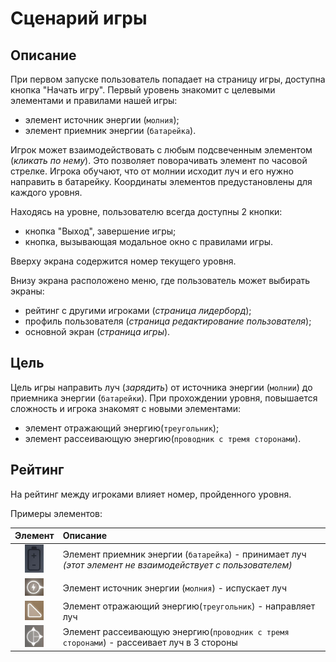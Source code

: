# Сценарий игры

## Описание

При первом запуске пользователь попадает на страницу игры, доступна кнопка "Начать игру". Первый уровень знакомит с целевыми элементами и правилами нашей игры:
- элемент источник энергии (`молния`);
- элемент приемник энергии (`батарейка`).

Игрок может взаимодействовать с любым подсвеченным элементом (*кликать по нему*). Это позволяет поворачивать элемент по часовой стрелке. Игрока обучают, что от молнии исходит луч и его нужно направить в батарейку. Координаты элементов предустановлены для каждого уровня.

Находясь на уровне, пользователю всегда доступны 2 кнопки:
- кнопка "Выход", завершение игры;
- кнопка, вызывающая модальное окно с правилами игры.

Вверху экрана содержится номер текущего уровня.

Внизу экрана расположено меню, где пользователь может выбирать экраны:
- рейтинг с другими игроками (*страница лидерборд*);
- профиль пользователя (*страница редактирование пользователя*);
- основной экран (*страница игры*).

## Цель
Цель игры направить луч (*зарядить*) от источника энергии (`молнии`) до приемника энергии (`батарейки`). При прохождении уровня, повышается сложность и игрока знакомят с новыми элементами:
- элемент отражающий энергию(`треугольник`);
- элемент рассеивающую энергию(`проводник с тремя сторонами`).

## Рейтинг
На рейтинг между игроками влияет номер, пройденного уровня.

Примеры элементов:

|Элемент|Описание|
| :------------------------------: | :------------------------------------------------------------------------------------------------------------------------------------------------------ |
| <img src="./images/battery.jpg" width="30"> | Элемент приемник энергии (`батарейка`) - принимает луч *(этот элемент не взаимодействует с пользователем)* |
| <img src="./images/lightning.jpg" width="30"> | Элемент источник энергии (`молния`) - испускает луч |
| <img src="./images/triangle.jpg" width="30"> | Элемент отражающий энергию(`треугольник`) - направляет луч |
| <img src="./images/disperser.jpg" width="30"> | Элемент рассеивающую энергию(`проводник с тремя сторонами`) - рассеивает луч в 3 стороны |
